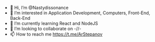 - 👋 Hi, I’m @Nastydissonance
- 👀 I’m interested in Application Development, Computers, Front-End, Back-End
- 🌱 I’m currently learning React and NodeJS
- 💞️ I’m looking to collaborate on -//-
- 📫 How to reach me https://t.me/ArStepanov

<!---
Nastydissonance/Nastydissonance is a ✨ special ✨ repository because its `README.md` (this file) appears on your GitHub profile.
You can click the Preview link to take a look at your changes.
--->
